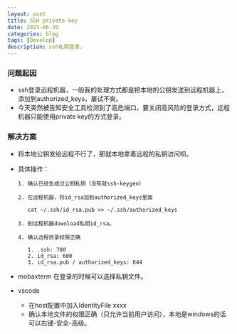 ```yaml
---
layout: post
title: SSH private key
date: 2021-06-30
categories: blog
tags: [Develop]
description: ssh私钥登录。
---
```


### 问题起因

- ssh登录远程机器，一般我的处理方式都是把本地的公钥发送到远程机器上，添加到authorized_keys，屡试不爽。
- 今天突然被告知安全工具检测到了高危端口，要关闭高风险的登录方式，远程机器只能使用private key的方式登录。

### 解决方案

- 将本地公钥发给远程不行了，那就本地拿着远程的私钥访问呗。

- 具体操作：

  ```
  1. 确认已经生成过公钥私钥（没有就ssh-keygen）
  
  2. 在远程机器，将id_rsa加到authorized_keys里面
  
     cat ~/.ssh/id_rsa.pub >> ~/.ssh/authorized_keys
  
  3. 到远程机器download私钥id_rsa。
  
  4. 确认远程目录权限正确
  
     1. .ssh: 700
     2. id_rsa: 600
     3. id_rsa.pub / authorized_keys: 644
  
  ```

- mobaxterm 在登录的时候可以选择私钥文件。

- vscode
  - 在host配置中加入IdentityFile xxxx
  - 确认本地文件的权限正确（只允许当前用户访问），本地是windows的话可以右键-安全-高级。

